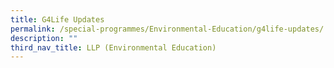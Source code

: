 ```yaml
---
title: G4Life Updates
permalink: /special-programmes/Environmental-Education/g4life-updates/
description: ""
third_nav_title: LLP (Environmental Education)
---
```

